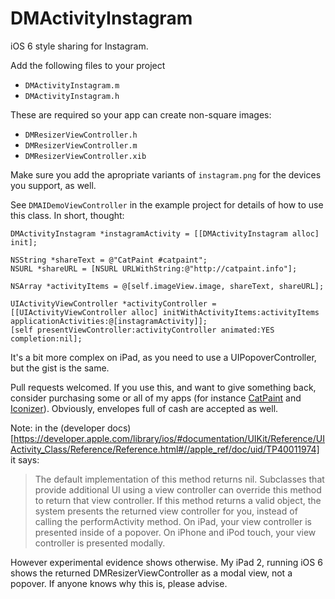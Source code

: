 # DMActivityInstagram

iOS 6 style sharing for Instagram.

Add the following files to your project

- `DMActivityInstagram.m`
- `DMActivityInstagram.h`

These are required so your app can create non-square images:

- `DMResizerViewController.h`
- `DMResizerViewController.m`
- `DMResizerViewController.xib`

Make sure you add the apropriate variants of `instagram.png` for the devices you support, as well.

See `DMAIDemoViewController` in the example project for details of how to use this class. In short, thought:

    DMActivityInstagram *instagramActivity = [[DMActivityInstagram alloc] init];

    NSString *shareText = @"CatPaint #catpaint";
    NSURL *shareURL = [NSURL URLWithString:@"http://catpaint.info"];
    
    NSArray *activityItems = @[self.imageView.image, shareText, shareURL];

    UIActivityViewController *activityController = [[UIActivityViewController alloc] initWithActivityItems:activityItems applicationActivities:@[instagramActivity]];
    [self presentViewController:activityController animated:YES completion:nil];

It's a bit more complex on iPad, as you need to use a UIPopoverController, but the gist is the same.

Pull requests welcomed. If you use this, and want to give something back, consider purchasing some or all of my apps (for instance [CatPaint](http://catpaint.info) and [Iconizer](http://itunes.apple.com/us/app/iconizer/id412346451?mt=12)). Obviously, envelopes full of cash are accepted as well.

Note: in the (developer docs)[https://developer.apple.com/library/ios/#documentation/UIKit/Reference/UIActivity_Class/Reference/Reference.html#//apple_ref/doc/uid/TP40011974] it says:
> The default implementation of this method returns nil. Subclasses that provide additional UI using a view controller can override this method to return that view controller. If this method returns a valid object, the system presents the returned view controller for you, instead of calling the performActivity method. On iPad, your view controller is presented inside of a popover. On iPhone and iPod touch, your view controller is presented modally.

However experimental evidence shows otherwise. My iPad 2, running iOS 6 shows the returned DMResizerViewController as a modal view, not a popover. If anyone knows why this is, please advise.

